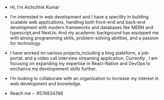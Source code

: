 -  Hi, I’m Aichchhik Kumar
-  I’m interested in web development and I have a specility in building scalable web 
   applications, handling both front-end and back-end development with modern frameworks and 
   databases like MERN and typescript,and NextJs. And my academic background has equipped me 
   with strong programming skills, problem-solving abilities, and a passion for technology.
   
-  I have worked on various projects,including a blog plateform, a job-portal, and a video
   call Interview streaming application. Currently , I am focusing on expanding my expertise
   in React-Native and DevOps to enchance my developement skills further.

- I’m looking to collaborate with an organization to increase my interest in web development and knowledge.
-  Reach me :- 8576834748 

<!---
Ak-Yadav3122/Ak-Yadav3122 is a ✨ special ✨ repository because its `README.md` (this file) appears on your GitHub profile.
You can click the Preview link to take a look at your changes.
--->
